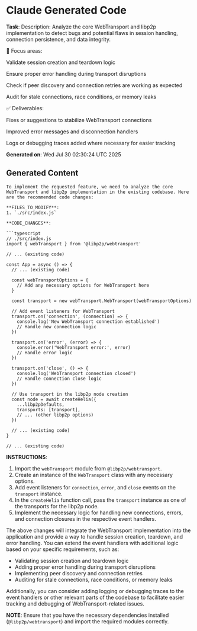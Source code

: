 # Claude Generated Code

**Task**: Description:
Analyze the core WebTransport and libp2p implementation to detect bugs and potential flaws in session handling, connection persistence, and data integrity.

📌 Focus areas:

Validate session creation and teardown logic

Ensure proper error handling during transport disruptions

Check if peer discovery and connection retries are working as expected

Audit for stale connections, race conditions, or memory leaks

✅ Deliverables:

Fixes or suggestions to stabilize WebTransport connections

Improved error messages and disconnection handlers

Logs or debugging traces added where necessary for easier tracking



**Generated on**: Wed Jul 30 02:30:24 UTC 2025

## Generated Content

```
To implement the requested feature, we need to analyze the core WebTransport and libp2p implementation in the existing codebase. Here are the recommended code changes:

**FILES_TO_MODIFY**:
1. `./src/index.js`

**CODE_CHANGES**:

```typescript
// ./src/index.js
import { webTransport } from '@libp2p/webtransport'

// ... (existing code)

const App = async () => {
  // ... (existing code)

  const webTransportOptions = {
    // Add any necessary options for WebTransport here
  }

  const transport = new webTransport.WebTransport(webTransportOptions)

  // Add event listeners for WebTransport
  transport.on('connection', (connection) => {
    console.log('New WebTransport connection established')
    // Handle new connection logic
  })

  transport.on('error', (error) => {
    console.error('WebTransport error:', error)
    // Handle error logic
  })

  transport.on('close', () => {
    console.log('WebTransport connection closed')
    // Handle connection close logic
  })

  // Use transport in the libp2p node creation
  const node = await createHelia({
    ...libp2pDefaults,
    transports: [transport],
    // ... (other libp2p options)
  })

  // ... (existing code)
}

// ... (existing code)
```

**INSTRUCTIONS**:

1. Import the `webTransport` module from `@libp2p/webtransport`.
2. Create an instance of the `WebTransport` class with any necessary options.
3. Add event listeners for `connection`, `error`, and `close` events on the `transport` instance.
4. In the `createHelia` function call, pass the `transport` instance as one of the transports for the libp2p node.
5. Implement the necessary logic for handling new connections, errors, and connection closures in the respective event handlers.

The above changes will integrate the WebTransport implementation into the application and provide a way to handle session creation, teardown, and error handling. You can extend the event handlers with additional logic based on your specific requirements, such as:

- Validating session creation and teardown logic
- Adding proper error handling during transport disruptions
- Implementing peer discovery and connection retries
- Auditing for stale connections, race conditions, or memory leaks

Additionally, you can consider adding logging or debugging traces to the event handlers or other relevant parts of the codebase to facilitate easier tracking and debugging of WebTransport-related issues.

**NOTE**: Ensure that you have the necessary dependencies installed (`@libp2p/webtransport`) and import the required modules correctly.
```
